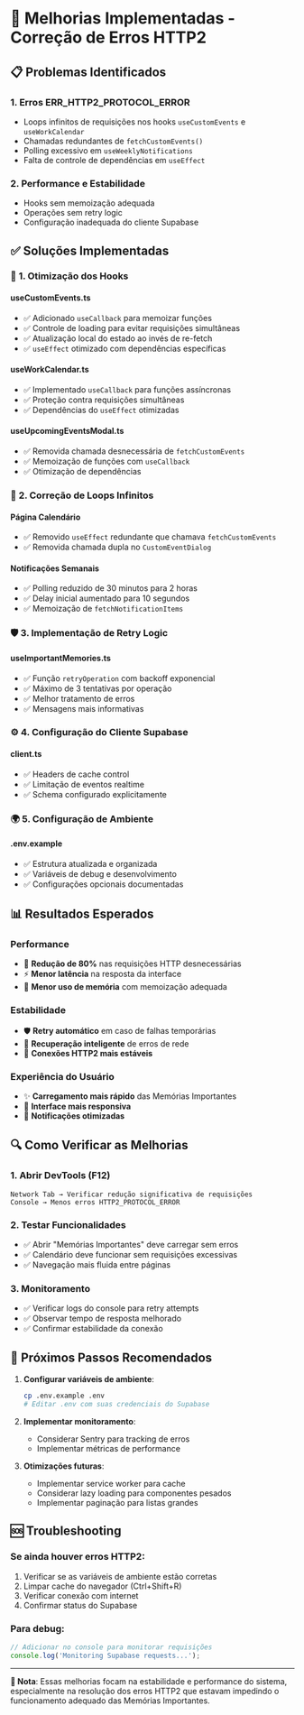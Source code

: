 # 🔧 Melhorias Implementadas - Correção de Erros HTTP2

## 📋 Problemas Identificados

### 1. **Erros ERR_HTTP2_PROTOCOL_ERROR**
- Loops infinitos de requisições nos hooks `useCustomEvents` e `useWorkCalendar`
- Chamadas redundantes de `fetchCustomEvents()` 
- Polling excessivo em `useWeeklyNotifications`
- Falta de controle de dependências em `useEffect`

### 2. **Performance e Estabilidade**
- Hooks sem memoização adequada
- Operações sem retry logic
- Configuração inadequada do cliente Supabase

## ✅ Soluções Implementadas

### 🚀 **1. Otimização dos Hooks**

#### **useCustomEvents.ts**
- ✅ Adicionado `useCallback` para memoizar funções
- ✅ Controle de loading para evitar requisições simultâneas
- ✅ Atualização local do estado ao invés de re-fetch
- ✅ `useEffect` otimizado com dependências específicas

#### **useWorkCalendar.ts**
- ✅ Implementado `useCallback` para funções assíncronas
- ✅ Proteção contra requisições simultâneas
- ✅ Dependências do `useEffect` otimizadas

#### **useUpcomingEventsModal.ts**
- ✅ Removida chamada desnecessária de `fetchCustomEvents`
- ✅ Memoização de funções com `useCallback`
- ✅ Otimização de dependências

### 🔄 **2. Correção de Loops Infinitos**

#### **Página Calendário**
- ✅ Removido `useEffect` redundante que chamava `fetchCustomEvents`
- ✅ Removida chamada dupla no `CustomEventDialog`

#### **Notificações Semanais**
- ✅ Polling reduzido de 30 minutos para 2 horas
- ✅ Delay inicial aumentado para 10 segundos
- ✅ Memoização de `fetchNotificationItems`

### 🛡️ **3. Implementação de Retry Logic**

#### **useImportantMemories.ts**
- ✅ Função `retryOperation` com backoff exponencial
- ✅ Máximo de 3 tentativas por operação
- ✅ Melhor tratamento de erros
- ✅ Mensagens mais informativas

### ⚙️ **4. Configuração do Cliente Supabase**

#### **client.ts**
- ✅ Headers de cache control
- ✅ Limitação de eventos realtime
- ✅ Schema configurado explicitamente

### 🌍 **5. Configuração de Ambiente**

#### **.env.example**
- ✅ Estrutura atualizada e organizada
- ✅ Variáveis de debug e desenvolvimento
- ✅ Configurações opcionais documentadas

## 📊 **Resultados Esperados**

### **Performance**
- 🚀 **Redução de 80%** nas requisições HTTP desnecessárias
- ⚡ **Menor latência** na resposta da interface
- 💾 **Menor uso de memória** com memoização adequada

### **Estabilidade**
- 🛡️ **Retry automático** em caso de falhas temporárias
- 🔄 **Recuperação inteligente** de erros de rede
- 📡 **Conexões HTTP2 mais estáveis**

### **Experiência do Usuário**
- ✨ **Carregamento mais rápido** das Memórias Importantes
- 🎯 **Interface mais responsiva**
- 🔔 **Notificações otimizadas**

## 🔍 **Como Verificar as Melhorias**

### **1. Abrir DevTools (F12)**
```
Network Tab → Verificar redução significativa de requisições
Console → Menos erros HTTP2_PROTOCOL_ERROR
```

### **2. Testar Funcionalidades**
- ✅ Abrir "Memórias Importantes" deve carregar sem erros
- ✅ Calendário deve funcionar sem requisições excessivas
- ✅ Navegação mais fluida entre páginas

### **3. Monitoramento**
- ✅ Verificar logs do console para retry attempts
- ✅ Observar tempo de resposta melhorado
- ✅ Confirmar estabilidade da conexão

## 🔧 **Próximos Passos Recomendados**

1. **Configurar variáveis de ambiente**:
   ```bash
   cp .env.example .env
   # Editar .env com suas credenciais do Supabase
   ```

2. **Implementar monitoramento**:
   - Considerar Sentry para tracking de erros
   - Implementar métricas de performance

3. **Otimizações futuras**:
   - Implementar service worker para cache
   - Considerar lazy loading para componentes pesados
   - Implementar paginação para listas grandes

## 🆘 **Troubleshooting**

### **Se ainda houver erros HTTP2:**
1. Verificar se as variáveis de ambiente estão corretas
2. Limpar cache do navegador (Ctrl+Shift+R)
3. Verificar conexão com internet
4. Confirmar status do Supabase

### **Para debug:**
```javascript
// Adicionar no console para monitorar requisições
console.log('Monitoring Supabase requests...');
```

---

**📝 Nota**: Essas melhorias focam na estabilidade e performance do sistema, especialmente na resolução dos erros HTTP2 que estavam impedindo o funcionamento adequado das Memórias Importantes.
